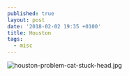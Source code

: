 ```yaml
---
published: true
layout: post
date: '2018-02-02 19:35 +0100'
title: Houston
tags:
  - misc
---
```

![houston-problem-cat-stuck-head.jpg]({{site.baseurl}}/media/houston-problem-cat-stuck-head.jpg)

